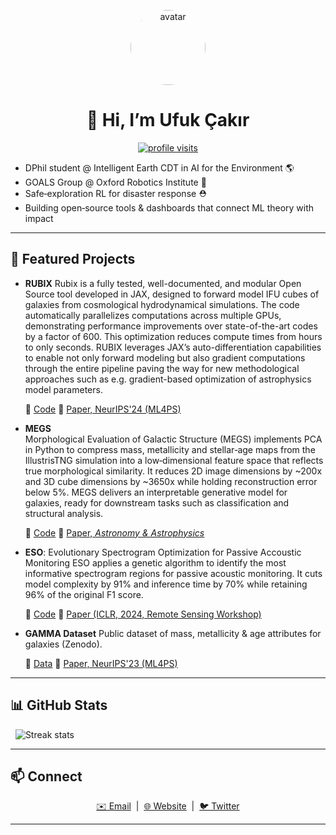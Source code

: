 <p align="center">
  <img src="https://github.com/ufuk-cakir.png" width="120" style="border-radius:50%" alt="avatar"/>
  <h1 align="center">👋 Hi, I’m Ufuk Çakır</h1>
  <p align="center">
    <a href="https://github.com/ufuk-cakir/"><img src="https://visitor-badge.glitch.me/badge?page_id=ufuk-cakir.ufuk-cakir" alt="profile visits"/></a>
  </p>

- DPhil student @ Intelligent Earth CDT in AI for the Environment 🌎 
- GOALS Group @ Oxford Robotics Institute 🤖
- Safe‑exploration RL for disaster response ⛑️
- Building open‑source tools & dashboards that connect ML theory with impact
 

---

## 🔭 Featured Projects

- **RUBIX**
  Rubix is a fully tested, well-documented, and modular Open Source tool developed in JAX, designed to forward model IFU cubes of galaxies from cosmological hydrodynamical simulations. The code automatically parallelizes computations across multiple GPUs, demonstrating performance improvements over state-of-the-art codes by a factor of 600. This optimization reduces compute times from hours to only seconds. RUBIX leverages JAX’s auto-differentiation capabilities to enable not only forward modeling but also gradient computations through the entire pipeline paving the way for new methodological approaches such as e.g. gradient-based optimization of astrophysics model parameters.

  🔗 [Code](https://github.com/AstroAI-Lab/rubix)
  🔗 [Paper, NeurIPS'24 (ML4PS)](https://arxiv.org/abs/2412.08265)

- **MEGS**  
  Morphological Evaluation of Galactic Structure (MEGS) implements PCA in Python to compress mass, metallicity and stellar‑age maps from the IllustrisTNG simulation into a low‑dimensional feature space that reflects true morphological similarity. It reduces 2D image dimensions by ~200x and 3D cube dimensions by ~3650x while holding reconstruction error below 5%. MEGS delivers an interpretable generative model for galaxies, ready for downstream tasks such as classification and structural analysis.


  🔗 [Code](https://github.com/ufuk-cakir/MEGS)
  🔗 [Paper, _Astronomy & Astrophysics_](https://www.aanda.org/articles/aa/full_html/2024/11/aa51262-24/aa51262-24.html)

- **ESO**: Evolutionary Spectrogram Optimization for Passive Accoustic Monitoring 
  ESO applies a genetic algorithm to identify the most informative spectrogram regions for passive acoustic monitoring. It cuts model complexity by 91% and inference time by 70% while retaining 96% of the original F1 score.


  🔗 [Code](https://github.com/ufuk-cakir/ESO)
  🔗 [Paper (ICLR, 2024, Remote Sensing Workshop)](https://ml-for-rs.github.io/iclr2024/camera_ready/papers/51.pdf)

- **GAMMA Dataset**
  Public dataset of mass, metallicity & age attributes for galaxies (Zenodo).


  🔗 [Data](https://zenodo.org/records/8375344)
  🔗 [Paper, NeurIPS'23 (ML4PS)](https://arxiv.org/abs/2312.06016)



---

## 📊 GitHub Stats
<p align="center">

  &nbsp;
  <img src="https://github-readme-streak-stats.herokuapp.com/?user=ufuk-cakir&theme=default" alt="Streak stats"/>
</p>

---

## 📫 Connect

<p align="center">
  <a href="mailto:ufukcakir@robots.ox.ac.uk">✉️ Email</a>&nbsp;&nbsp;|&nbsp;
  <a href="https://cakir-ufuk.de">🌐 Website</a>&nbsp;&nbsp;|&nbsp;
  <a href="https://twitter.com/ufuk_cakir">🐦 Twitter</a>
</p>

---
